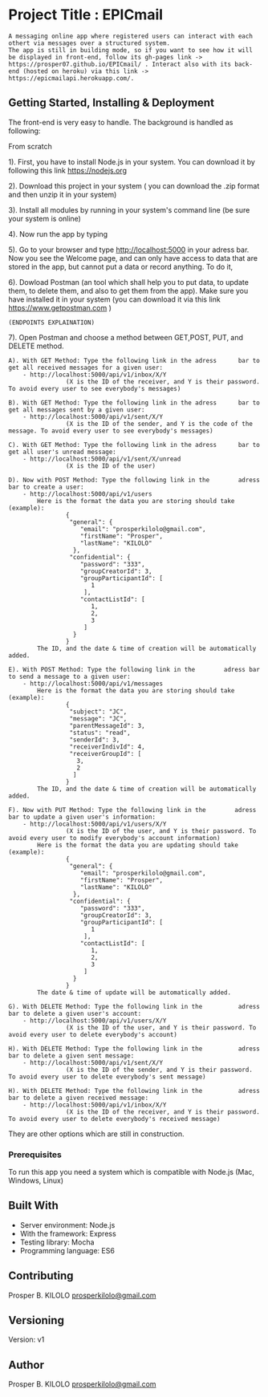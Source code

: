 # Project Title : EPICmail

    A messaging online app where registered users can interact with each othert via messages over a structured system.
    The app is still in building mode, so if you want to see how it will be displayed in front-end, follow its gh-pages link -> https://prosper07.github.io/EPICmail/ . Interact also with its back-end (hosted on heroku) via this link -> https://epicmailapi.herokuapp.com/.

## Getting Started, Installing & Deployment

The front-end is very easy to handle.
The background is handled as following:

From scratch

1). First, you have to install Node.js in your system.
    You can download it by following this link https://nodejs.org

2). Download this project in your system ( you can download the .zip format and then unzip it in your system)

3). Install all modules by running <npm install> in your system's command line (be sure your system is online)

4). Now run the app by typing <npm start>

5). Go to your browser and type <http://localhost:5000> in your adress bar. Now you see the Welcome page, and can only have access to data that are stored in the app, but cannot put a data or record anything. To do it,

6). Dowload Postman (an tool which shall help you to put data, to update them, to delete them, and also to get them from the app). Make sure you have installed it in your system (you can download it via this link https://www.getpostman.com )

    (ENDPOINTS EXPLAINATION)

7). Open Postman and choose a method between GET,POST, PUT, and DELETE method.

    A). With GET Method: Type the following link in the adress      bar to get all received messages for a given user:
        - http://localhost:5000/api/v1/inbox/X/Y
                    (X is the ID of the receiver, and Y is their password. To avoid every user to see everybody's messages)
        
    B). With GET Method: Type the following link in the adress      bar to get all messages sent by a given user: 
        - http://localhost:5000/api/v1/sent/X/Y
                    (X is the ID of the sender, and Y is the code of the message. To avoid every user to see everybody's messages)
        
    C). With GET Method: Type the following link in the adress      bar to get all user's unread message: 
        - http://localhost:5000/api/v1/sent/X/unread
                    (X is the ID of the user)
        
    D). Now with POST Method: Type the following link in the        adress bar to create a user: 
        - http://localhost:5000/api/v1/users
            Here is the format the data you are storing should take (example):
                    {
                     "general": {
                        "email": "prosperkilolo@gmail.com",
                        "firstName": "Prosper",
                        "lastName": "KILOLO"
                      },
                     "confidential": {
                        "password": "333",
                        "groupCreatorId": 3,
                        "groupParticipantId": [
                           1
                         ],
                        "contactListId": [
                           1,
                           2,
                           3
                         ]
                      }
                    }
            The ID, and the date & time of creation will be automatically added.

    E). With POST Method: Type the following link in the        adress bar to send a message to a given user: 
        - http://localhost:5000/api/v1/messages
            Here is the format the data you are storing should take (example):
                    {
                     "subject": "JC",
                     "message": "JC",
                     "parentMessageId": 3,
                     "status": "read",
                     "senderId": 3,
                     "receiverIndivId": 4,
                     "receiverGroupId": [
                       3,
                       2
                      ]
                    }
            The ID, and the date & time of creation will be automatically added.

    F). Now with PUT Method: Type the following link in the        adress bar to update a given user's information: 
        - http://localhost:5000/api/v1/users/X/Y
                    (X is the ID of the user, and Y is their password. To avoid every user to modify everybody's account information)
            Here is the format the data you are updating should take (example):
                    {
                     "general": {
                        "email": "prosperkilolo@gmail.com",
                        "firstName": "Prosper",
                        "lastName": "KILOLO"
                      },
                     "confidential": {
                        "password": "333",
                        "groupCreatorId": 3,
                        "groupParticipantId": [
                           1
                         ],
                        "contactListId": [
                           1,
                           2,
                           3
                         ]
                      }
                    }
            The date & time of update will be automatically added.

    G). With DELETE Method: Type the following link in the          adress bar to delete a given user's account:
        - http://localhost:5000/api/v1/users/X/Y
                    (X is the ID of the user, and Y is their password. To avoid every user to delete everybody's account)

    H). With DELETE Method: Type the following link in the          adress bar to delete a given sent message:
        - http://localhost:5000/api/v1/sent/X/Y
                    (X is the ID of the sender, and Y is their password. To avoid every user to delete everybody's sent message)

    H). With DELETE Method: Type the following link in the          adress bar to delete a given received message:
        - http://localhost:5000/api/v1/inbox/X/Y
                    (X is the ID of the receiver, and Y is their password. To avoid every user to delete everybody's received message)

They are other options which are still in construction.

### Prerequisites

To run this app you need a system which is compatible with Node.js (Mac, Windows, Linux)

## Built With

- Server environment: Node.js 
- With the framework: Express
- Testing library: Mocha
- Programming language: ES6

## Contributing

Prosper B. KILOLO  prosperkilolo@gmail.com

## Versioning

Version: v1

## Author

Prosper B. KILOLO  prosperkilolo@gmail.com